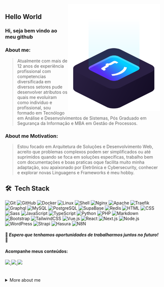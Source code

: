 <a href="https://patrickluiz.tech/" target="_blank">
<img src="https://github.com/patrickluizdev/patrickluizdev/blob/main/.github/workflows/img/ilus-code.svg" min-width="300px" max-width="300px" width="300px" align="right" alt="logo code">
</a>
  
## Hello World 

### Hi, seja bem vindo ao meu github 

### About me:
> Atualmente com mais de 12 anos de experiência profissional com competencias diversificada em diversos setores pude desenvolver atributos os quais me evoluíram como indivíduo e profissional, sou formado em Tecnólogo em Análise e Desenvolvimentos de Sistemas, Pós Graduado em Segurança da Informação e MBA em Gestão de Processos.

### About me Motivation:
> Estou focado em Arquitetura de Soluções e Desenvolvimento Web, acreito que problemas complexos podem ser simplificados ou até suprimidos quando se foca em soluções específicas, trabalho bem com documentações e boas praticas oque facilita muito minha adaptação, sou apaixonado por Eletrônica e Cybersecurity, conhecer e explorar novas Linguagens e Frameworks é meu hobby.


## 🛠 &nbsp;Tech Stack
![Git](https://img.shields.io/badge/-Git-05122A?style=flat&logo=git)
![GitHub](https://img.shields.io/badge/-GitHub%20Actions-05122A?style=flat&logo=github)
![Docker](https://img.shields.io/badge/-Docker-05122A?style=flat&logo=Docker)
![Linux](https://img.shields.io/badge/-Linux-05122A?style=flat&logo=Linux)
![Shell](https://img.shields.io/badge/-Shell-05122A?style=flat&logo=Shell)
![Nginx](https://img.shields.io/badge/-Nginx-05122A?style=flat&logo=nginx)
![Apache](https://img.shields.io/badge/-Apache-05122A?style=flat&logo=apache)
![Traefik](https://img.shields.io/badge/-Traefik-05122A?style=flat&logo=traefikproxy)
![Graphql](https://img.shields.io/badge/-Graphql-05122A?style=flat&logo=graphql)
![MySQL](https://img.shields.io/badge/-MySQL-05122A?style=flat&logo=mysql)
![PostgreSQL](https://img.shields.io/badge/-PostgreSQL-05122A?style=flat&logo=Postgresql)
![SupaBase](https://img.shields.io/badge/-SupaBase-05122A?style=flat&logo=supabase)
![Redis](https://img.shields.io/badge/-Redis-05122A?style=flat&logo=redis)
![HTML](https://img.shields.io/badge/-HTML-05122A?style=flat&logo=HTML5)
![CSS](https://img.shields.io/badge/-CSS-05122A?style=flat&logo=CSS3&logoColor=1572B6)
![Sass](https://img.shields.io/badge/-Sass-05122A?style=flat&logo=sass)
![JavaScript](https://img.shields.io/badge/-JavaScript-05122A?style=flat&logo=javascript)
![TypeScript](https://img.shields.io/badge/-TypesScript-05122A?style=flat&logo=typescript)
![Python](https://img.shields.io/badge/-Python-05122A?style=flat&logo=Python)
![PHP](https://img.shields.io/badge/-PHP-05122A?style=flat&logo=php)
![Markdown](https://img.shields.io/badge/-Markdown-05122A?style=flat&logo=markdown)
![Bootstrap](https://img.shields.io/badge/-Bootstrap-05122A?style=flat&logo=bootstrap)
![TailwindCSS](https://img.shields.io/badge/-Tailwind%20CSS-05122A?style=flat&logo=tailwindcss)
![Vue.js](https://img.shields.io/badge/-Vue.js-05122A?style=flat&logo=Vue.js)
![React](https://img.shields.io/badge/-React-05122A?style=flat&logo=react)
![Next.js](https://img.shields.io/badge/-Next.js-05122A?style=flat&logo=Next.js)
![Node.js](https://img.shields.io/badge/-Node.js-05122A?style=flat&logo=node.js)
![WordPress](https://img.shields.io/badge/-WordPress-05122A?style=flat&logo=WordPress)
![Strapi](https://img.shields.io/badge/-Strapi-05122A?style=flat&logo=Strapi)
![Hasura](https://img.shields.io/badge/-Hasura-05122A?style=flat&logo=hasura)
![N8N](https://img.shields.io/badge/-N8N-05122A?style=flat&logo=n8n)








#### 🚀 *__Espero que tenhamos oportunidades de trabalharmos juntos no futuro!__* 🚀

#### Acompanhe meus conteúdos:

<p align="left">
  <a href="https://www.linkedin.com/in/patricklduque" alt="Linkedin" target="_blank">
    <img src="https://img.shields.io/badge/-Linkedin-6610F2?style=for-the-badge&logo=Linkedin&logoColor=FFFFFF"/>
  </a>
    <a href="https://patrickluiz.tech" alt="Website" target="_blank">
    <img src="https://img.shields.io/badge/-Website-6610F2?style=for-the-badge&logo=similarweb&logoColor=FFFFFF">
  </a>
  <a href="https://hub.docker.com/u/jatabara" alt="hub" target="_blank">
    <img src="https://img.shields.io/badge/-Docker Hub-6610F2?style=for-the-badge&logo=Docker&logoColor=FFFFFF">
  </a>
 
</p>

# 


  <details>
  <summary> More about me</summary>
<div align="left">
 
``` js
const patrickLuiz = {
    personal: {
        fullName: 'Patrick Luiz',
        birthDate: '1997-01-03',
        interests: [
            'Language Learning',
            'Open Source Communit',
            'Technology',
            'Games',
            'Engineering',
            'Movie',
            'Anime',
            'Music'
        ],
        motivation: [
            'Helping society to coexist with harmony',
            'Making life easier and smarter through technology'
        ]
    },
    technical: {
        technologies: {
            development: {
                Javascript: ['Typescript', 'Node.js', 'React', 'Next.js', 'Vue.js'],
                HTML: ['HTML5', 'Semantic HTML', 'Accessibility'],
                CSS: ['Sass', 'Styled Components', 'Bootstrap', 'Tailwind', 'Perfect Pixel'],
                PHP: ['Wordpress'],
                Docker: ['Docker Swarm', 'StandAlone', 'Multistagebuild', 'Docker Compose', 'Network Driver']
            },
            skills: {
                Database: ['MySQL', 'PostgreSQL', 'MongoDB', 'Redis'],
                Cloud: ['AWS', 'Azure', 'Digital Ocean', 'Clusterização', 'Proxy', 'CDN', 'DNS', 'Network'],
                Management: ['Portainer', 'Plesk', 'AAPainel', 'Cpainel', 'CyberPainel', 'Softalocus', 'Nginx Proxy Manage', 'Traefik', 'Minio S3 Storage', 'Network', 'Firewall'],
                Linux: ['Shell', 'User Permissions', 'Networks', 'Resource Management']
            }
        }
    }
};

```
  </div>
</details>
  

